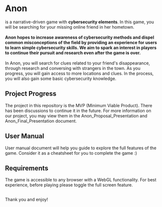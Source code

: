 <h1> Anon </h1>
is a narrative-driven game with <b>cybersecurity elements</b>. In this game, you will be searching for your missing online friend in her hometown. <br><br>
<b>Anon hopes to increase awareness of cybersecurity methods and dispel common misconceptions of the field by providing an experience for users to learn simple cybersecurity skills.
We aim to spark an interest in players to continue their pursuit and research even after the game is over.</b> <br><br>
In Anon, you will search for clues related to your friend's disappearance, through research and conversing with strangers in the town.
As you progress, you will gain access to more locations and clues. 
In the process, you will also gain some basic cybersecurity knowledge.<br>

<h2> Project Progress </h2>
The project in this repository is the MVP (Minimum Viable Product). There has been discussions to continue it in the future. For more information on our project, you may view them
in the Anon_Proposal_Presentation and Anon_Final_Presentation document. <br>

<h2> User Manual </h2>
User manual document will help you guide to explore the full features of the game. Consider it as a cheatsheet for you to complete the game :) <br>

<h2> Requirements </h2>
The game is accessible to any browser with a WebGL functionality. For best experience, before playing please toggle the full screen feature. <br><br>

Thank you and enjoy!
